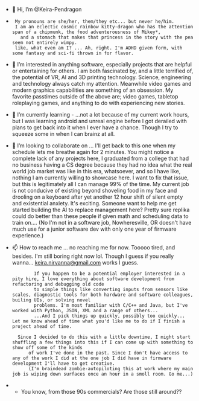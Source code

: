 - 👋 Hi, I’m @Keira-Pendragon
-      My pronouns are she/her, them/they etc... but never he/him. 
       I am an eclectic cosmic rainbow kitty-dragon who has the attention span of a chipmunk, the food adventerousness of Mikey*,
         and a stomach that makes that princess in the story with the pea seem not entirely wimpy.
       like, what even am I? ... Ah, right. I'm ADHD given form, with some fantasy and sci-fi thrown in for flavor.
       
- 👀 I’m interested in anything software, especially projects that are helpful or entertaining for others.
      I am both fascinated by, and a little terrified of, the potential of VR, AI and 3D printing technology.
      Science, engineering and technology always catch my attention. Meanwhile video games and modern graphics capabilities are something of an obsession.
      My favorite passtimes outside of the above are; video games, tabletop roleplaying games, and anything to do with experiencing new stories.
      
- 🌱 I’m currently learning - ...not a lot because of my current work hours, but I was learning android and unreal engine before I got derailed
                                          with plans to get back into it when I ever have a chance. Though I try to squeeze some in when I can brainz at all.

- 💞️ I’m looking to collaborate on ... I'll get back to this one when my schedule lets me breathe again for 2 minutes. 
            You might notice a complete lack of any projects here, I graduated from a college that had no business having a CS degree because they had no idea 
            what the real world job market was like in this era, whatsoever, and so I have like, nothing I am currently willing to showcase here. I want to fix
            that issue, but this is legitimately all I can manage 99% of the time. My current job is not conducive of existing beyond shoveling food in my face 
            and drooling on a keyboard after yet another 12 hour shift of silent empty and existential anxiety. It's exciting. Someone want to help me get started 
            building the AI to replace management here? Pretty sure replika could do better than these people if given math and scheduling data to train on.... 
            (No I'm not in a software job, Nowheresville, OR doesn't have much use for a junior software dev with only one year of firmware experience.)


- 📫 How to reach me ... no reaching me for now. Tooooo tired, and besides. I'm still boring right now lol.
              Though I guess if you really wanna... keira.nirvanna@gmail.com works I guess. 
              
              If you happen to be a potential employer interested in a pity hire, I love everything about software development from refactoring and debugging old code
              to simple things like converting inputs from sensors like scales, diagnostic tools for both hardware and software colleagues, builing UIs, or solving novel
              problems. I'm most familiar with C/C++ and Java, but I've worked with Python, JSON, XML and a range of others...
              ...And I pick things up quickly, possibly too quickly... Let me know ahead of time what you'd like me to do if I finish a project ahead of time.
              
        Since I decided to do this with a little downtime, I might start shuffling a few things into this if I can come up with something to show off some of the kinds
            of work I've done in the past. Since I don't have access to any of the work I did at the one job I did have in firmware development I'll have to get creative.
            (I'm braindead zombie-autopiloting this at work where my main job is wiping down surfaces once an hour in a smoll room. Go me...) 
              



- * You know, from those 90s commercials? Are those still around??



<!---
Keira-Pendragon/Keira-Pendragon is a ✨ special ✨ repository because its `README.md` (this file) appears on your GitHub profile.
You can click the Preview link to take a look at your changes.
--->

